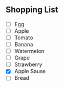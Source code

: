 ## Shopping List

- [ ] Egg
- [ ] Apple
- [ ] Tomato
- [ ] Banana
- [ ] Watermelon
- [ ] Grape
- [ ] Strawberry
- [x] Apple Sause
- [ ] Bread
